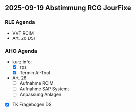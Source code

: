 ## 2025-09-19 Abstimmung RCG JourFixe
### RLE Agenda
- VVT RCIM
- Art. 26 DSI
### AHO Agenda
- kurz info:
    - [x] rps 
	- [x] Termin AI-Tool
- Art. 26
    - [ ] Aufnahme RCIM
    - [ ] Aufnahme SAP Systeme 
    - [ ] Anpassung Anlagen
- [x] TK Fragebogen DS


